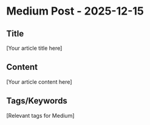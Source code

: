 # Medium Post - 2025-12-15

## Title
[Your article title here]

## Content
[Your article content here]

## Tags/Keywords
[Relevant tags for Medium]

